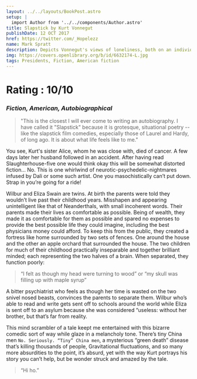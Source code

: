 ```yaml
---
layout: ../../layouts/BookPost.astro
setup: |
  import Author from '../../components/Author.astro'
title: Slapstick by Kurt Vonnegut
publishDate: 12 OCT 2017
href: https://twitter.com/_Hopelezz
name: Mark Spratt
description: Depicts Vonnegut's views of loneliness, both on an individual and social scale.
img: https://covers.openlibrary.org/b/id/6632174-L.jpg
tags: Presidents, Fiction, American fiction
---
```


# Rating : 10/10
### _Fiction, American, Autobiographical_

>"This is the closest I will ever come to writing an autobiography. I have called it "Slapstick" because it is grotesque, situational poetry -- like the slapstick film comedies, especially those of Laurel and Hardy, of long ago. It is about what life feels like to me."

You see, Kurt's sister Alice, whom he was close with, died of cancer. A few days later her husband followed in an accident. 
After having read Slaughterhouse-five one would think okay this will be somewhat distorted fiction… No. This is one whirlwind of neurotic-psychedelic-nightmares infused by Dali or some such artist. One you masochistically can’t put down. Strap in you’re going for a ride!

Wilbur and Eliza Swain are twins. At birth the parents were told they wouldn’t live past their childhood years. Misshapen and appearing unintelligent like that of Neanderthals, with small incoherent words. Their parents made their lives as comfortable as possible. Being of wealth, they made it as comfortable for them as possible and spared no expenses to provide the best possible life they could imagine, including the best physicians money could afford. To keep this from the public, they created a fortress like home surrounded by two sets of fences. One around the house and the other an apple orchard that surrounded the house. The two children for much of their childhood practically inseparable and together brilliant minded; each representing the two halves of a brain. When separated, they function poorly: 

>“I felt as though my head were turning to wood” or “my skull was filling up with maple syrup”

A bitter psychiatrist who feels as though her time is wasted on the two snivel nosed beasts, convinces the parents to separate them. Wilbur who’s able to read and write gets sent off to schools around the world while Eliza is sent off to an asylum because she was considered “useless: without her brother, but that’s far from reality. 

This mind scrambler of a tale keept me entertained with this bizarre comedic sort of way while glaze in a melancholy tone. There’s tiny China men `No. Seriously. “Tiny” China men`, a mysterious “green death” disease that’s killing thousands of people, Gravitational fluctuations, and so many more absurdities to the point, it’s absurd, yet with the way Kurt portrays his story you can’t help, but be wonder struck and amazed by the tale.

>“Hi ho.”
